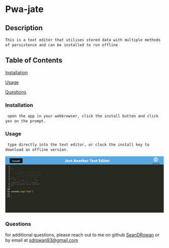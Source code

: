  # Pwa-jate
  
## Description
    This is a text editor that utilises stored data with multiple methods of persistence and can be installed to run offline
## Table of Contents
[Installation](#installation)

[Usage](#usage)


[Questions](#questions)
### Installation
     open the app in your webbrowser, click the install button and click yes on the prompt.
### Usage
     type directly into the text editor, or clock the install key to download an offline version.
![ ](image.png) 
     
### Questions
for additional questions, please reach out to me on github
[SeanDRowan](https://github.com/SeanDRowan)
    or by email at
<sdrowan93@gmail.com>
     

